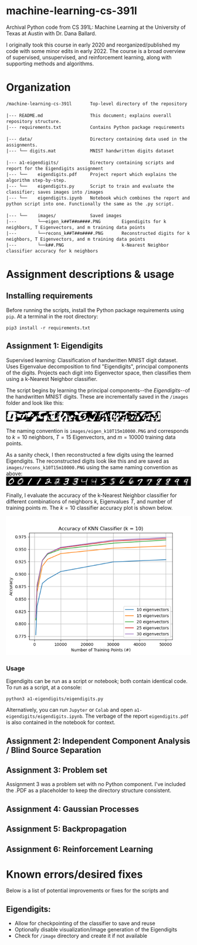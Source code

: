 # machine-learning-cs-391l
Archival Python code from CS 391L: Machine Learning at the University of Texas at Austin with Dr. Dana Ballard.

I originally took this course in early 2020 and reorganized/published my code with some minor edits in early 2022. The course is a broad overview of supervised, unsupervised, and reinforcement learning, along with supporting methods and algorithms.

# Organization
```
/machine-learning-cs-391l       Top-level directory of the repository

|--- README.md                  This document; explains overall repository structure.
|--- requirements.txt           Contains Python package requirements

|--- data/                      Directory containing data used in the assignments.
|--- └── digits.mat             MNIST handwritten digits dataset

|--- a1-eigendigits/            Directory containing scripts and report for the Eigendigits assignment
|--- └──    eigendigits.pdf     Project report which explains the algorithm step-by-step.
|--- └──    eigendigits.py      Script to train and evaluate the classifier; saves images into /images
|--- └──    eigendigits.ipynb   Notebook which combines the report and python script into one. Functionally the same as the .py script.

|--- └──    images/             Saved images
|---        └──eigen_k##T##m####.PNG        Eigendigits for k neighbors, T Eigenvectors, and m training data points    
|---        └──recons_k##T##m####.PNG       Reconstructed digits for k neighbors, T Eigenvectors, and m training data points  
|---        └──k##.PNG                      k-Nearest Neighbor classifier accuracy for k neighbors
```

# Assignment descriptions & usage
## Installing requirements
Before running the scripts, install the Python package requirements using `pip`. At a terminal in the root directory:
```
pip3 install -r requirements.txt
```

## Assignment 1: Eigendigits
Supervised learning: Classification of handwritten MNIST digit dataset. Uses Eigenvalue decomposition to find "Eigendigits", principal components of the digits. Projects each digit into Eigenvector space, then classifies them using a k-Nearest Neighbor classifier.

The script begins by learning the principal components--the _Eigendigits_--of the handwritten MNIST digits. These are incrementally saved in the `/images` folder and look like this:

![Example Eigendigits](a1-eigendigits/images/eigen_k10T15m10000.PNG "Example Eigendigits")

The naming convention is `images/eigen_k10T15m10000.PNG` and corresponds to $k=10$ neighbors, $T=15$ Eigenvectors, and $m=10000$ training data points. 

As a sanity check, I then reconstructed a few digits using the learned Eigendigits. The reconstructed digits look like this and are saved as `images/recons_k10T15m10000.PNG` using the same naming convention as above:
![Reconstructed digits](a1-eigendigits/images/recons_k10T15m10000.PNG "Reconstructed digits")

Finally, I evaluate the accuracy of the k-Nearest Neighbor classifier for different combinations of neighbors $k$, Eigenvalues $T$, and number of training points $m$. The $k=10$ classifier accuracy plot is shown below.

![Accuracy for k=10 neighbors](a1-eigendigits/images/k10.PNG "")

### Usage
Eigendigits can be run as a script or notebook; both contain identical code. To run as a script, at a console:
```
python3 a1-eigendigits/eigendigits.py
```

Alternatively, you can run `Jupyter` or `Colab` and open `a1-eigendigits/eigendigits.ipynb`. The verbage of the report `eigendigits.pdf` is also contained in the notebook for context.

## Assignment 2: Independent Component Analysis / Blind Source Separation

## Assignment 3: Problem set
Assignment 3 was a problem set with no Python component. I've included the .PDF as a placeholder to keep the directory structure consistent.

## Assignment 4: Gaussian Processes

## Assignment 5: Backpropagation

## Assignment 6: Reinforcement Learning

# Known errors/desired fixes
Below is a list of potential improvements or fixes for the scripts and 

## Eigendigits:
- Allow for checkpointing of the classifier to save and reuse
- Optionally disable visualization/image generation of the Eigendigits
- Check for `/image` directory and create it if not available